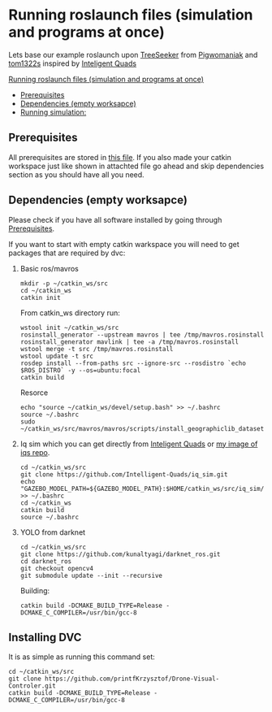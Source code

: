 # Running roslaunch files (simulation and programs at once)

Lets base our example roslaunch upon [TreeSeeker](https://github.com/Pigwomaniak/tree_seeker) from [Pigwomaniak](https://github.com/Pigwomaniak) and [tom1322s](https://github.com/tom1322s) inspired by [Inteligent Quads](https://github.com/Intelligent-Quads)

  [Running roslaunch files (simulation and programs at once)](#running-roslaunch-files-simulation-and-programs-at-once)
  - [Prerequisites](#prerequisites)
  - [Dependencies (empty worksapce)](#dependencies-empty-worksapce)
  - [Running simulation:](#running-simulation)
## Prerequisites

All prerequisites are stored in [this file](prerequisites.md).
If you also made your catkin workspace just like shown in attachted file go ahead and skip dependencies section as you should have all you need.

## Dependencies (empty worksapce)

Please check if you have all software installed by going through [Prerequisites](#prerequisites).

If you want to start with empty catkin warkspace you will need to get packages that are required by dvc:
1. Basic ros/mavros  
    
    ```
    mkdir -p ~/catkin_ws/src
    cd ~/catkin_ws
    catkin init
    ```

    From catkin_ws directory run:

    ```
    wstool init ~/catkin_ws/src
    rosinstall_generator --upstream mavros | tee /tmp/mavros.rosinstall
    rosinstall_generator mavlink | tee -a /tmp/mavros.rosinstall
    wstool merge -t src /tmp/mavros.rosinstall
    wstool update -t src
    rosdep install --from-paths src --ignore-src --rosdistro `echo $ROS_DISTRO` -y --os=ubuntu:focal
    catkin build
    ```

    Resorce

    ```
    echo "source ~/catkin_ws/devel/setup.bash" >> ~/.bashrc
    source ~/.bashrc
    sudo ~/catkin_ws/src/mavros/mavros/scripts/install_geographiclib_datasets.sh
    ```
2. Iq sim which you can get directly from [Inteligent Quads](https://github.com/Intelligent-Quads) or [my image of iqs repo](notyet).
   
    ```
    cd ~/catkin_ws/src
    git clone https://github.com/Intelligent-Quads/iq_sim.git
    echo "GAZEBO_MODEL_PATH=${GAZEBO_MODEL_PATH}:$HOME/catkin_ws/src/iq_sim/models" >> ~/.bashrc
    cd ~/catkin_ws
    catkin build
    source ~/.bashrc
    ```
3. YOLO from darknet
    ```
    cd ~/catkin_ws/src
    git clone https://github.com/kunaltyagi/darknet_ros.git
    cd darknet_ros
    git checkout opencv4
    git submodule update --init --recursive
    ```
    Building:
    ```
    catkin build -DCMAKE_BUILD_TYPE=Release -DCMAKE_C_COMPILER=/usr/bin/gcc-8
    ```


## Installing DVC

It is as simple as running this command set:

```
cd ~/catkin_ws/src
git clone https://github.com/printfKrzysztof/Drone-Visual-Controler.git
catkin build -DCMAKE_BUILD_TYPE=Release -DCMAKE_C_COMPILER=/usr/bin/gcc-8
```
